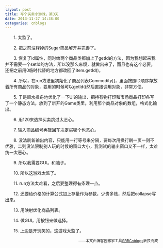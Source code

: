 ```yaml
---
layout: post
title: 写个买卖小游戏，第3天
date: 2013-11-27 14:38:00
categories: cnblogs
---
```


<p>　　1. 太监了。</p>
<p>　　2. 把之前注释掉的Sugar商品解开并完善了。</p>
<p>　　3. 恢复了id属性，同时给两个商品类都加上了getId的方法，因为我想起来我并不需要一个setId的方法，所以没那么麻烦，就做出来了，而且也有这个必要。还把之前用0临时代替的地方都改回了item.getId()。</p>
<p>　　4. 所以，在run方法里初始化了商品列表Commodity[]，里面按照ID顺序存放着所有商品的对象，要用的时候可以getId()然后直接调用对象，非常方便。</p>
<p>　　5. 于是顺水推舟地优化了一下UI的输出，把持有物打印和市场商品打印各写了一个静态方法，放到了新开的Game类里，利用那个商品对象的数组，格式化输出。</p>
<p>　　6. 用120来选择买卖跳过太恶心。</p>
<p>　　7. 输入商品编号再敲回车决定买哪个也恶心。</p>
<p>　　8. 没法刷新输出内容，只能用一行等号来分隔，要每次用换行刷一页一则不优雅，二则没法限制别人玩的时候的窗口大小，我测试的输出窗口又不一样，太难统一太恶心。</p>
<p>　　9. 所以我需要GUI。和脑子。</p>
<p>　　10. 所以这游戏太监了。</p>
<p>　　11. run方法太难看，之后要整理得有条理一点。</p>
<p>　　12. 还要给价格的计算公式加上存量作为参数，少贵多贱，然后把collapse写出来。</p>
<p>　　13. 用映射优化商品列表。</p>
<p>　　14. 做GUI，用按钮来做选择。</p>
<p>　　15. 上边是开玩笑的，这游戏太监了。</p>

<p align=right><span style="font-size: 12px">——本文由博客园搬家工具<a href="https://github.com/mlxy/SRBCnblogs">SRBCnblogs</a>转换而成</span></p>